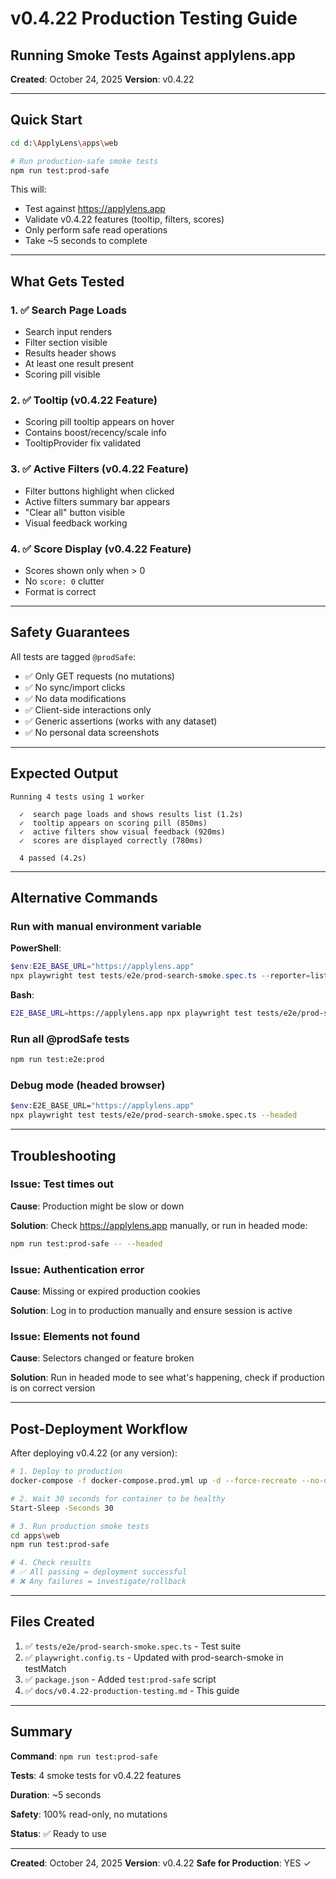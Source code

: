 # v0.4.22 Production Testing Guide
## Running Smoke Tests Against applylens.app

**Created**: October 24, 2025
**Version**: v0.4.22

---

## Quick Start

```bash
cd d:\ApplyLens\apps\web

# Run production-safe smoke tests
npm run test:prod-safe
```

This will:
- Test against https://applylens.app
- Validate v0.4.22 features (tooltip, filters, scores)
- Only perform safe read operations
- Take ~5 seconds to complete

---

## What Gets Tested

### 1. ✅ Search Page Loads
- Search input renders
- Filter section visible
- Results header shows
- At least one result present
- Scoring pill visible

### 2. ✅ Tooltip (v0.4.22 Feature)
- Scoring pill tooltip appears on hover
- Contains boost/recency/scale info
- TooltipProvider fix validated

### 3. ✅ Active Filters (v0.4.22 Feature)
- Filter buttons highlight when clicked
- Active filters summary bar appears
- "Clear all" button visible
- Visual feedback working

### 4. ✅ Score Display (v0.4.22 Feature)
- Scores shown only when > 0
- No `score: 0` clutter
- Format is correct

---

## Safety Guarantees

All tests are tagged `@prodSafe`:

- ✅ Only GET requests (no mutations)
- ✅ No sync/import clicks
- ✅ No data modifications
- ✅ Client-side interactions only
- ✅ Generic assertions (works with any dataset)
- ✅ No personal data screenshots

---

## Expected Output

```
Running 4 tests using 1 worker

  ✓  search page loads and shows results list (1.2s)
  ✓  tooltip appears on scoring pill (850ms)
  ✓  active filters show visual feedback (920ms)
  ✓  scores are displayed correctly (780ms)

  4 passed (4.2s)
```

---

## Alternative Commands

### Run with manual environment variable

**PowerShell**:
```powershell
$env:E2E_BASE_URL="https://applylens.app"
npx playwright test tests/e2e/prod-search-smoke.spec.ts --reporter=list
```

**Bash**:
```bash
E2E_BASE_URL=https://applylens.app npx playwright test tests/e2e/prod-search-smoke.spec.ts --reporter=list
```

### Run all @prodSafe tests

```bash
npm run test:e2e:prod
```

### Debug mode (headed browser)

```bash
$env:E2E_BASE_URL="https://applylens.app"
npx playwright test tests/e2e/prod-search-smoke.spec.ts --headed
```

---

## Troubleshooting

### Issue: Test times out

**Cause**: Production might be slow or down

**Solution**: Check https://applylens.app manually, or run in headed mode:
```bash
npm run test:prod-safe -- --headed
```

### Issue: Authentication error

**Cause**: Missing or expired production cookies

**Solution**: Log in to production manually and ensure session is active

### Issue: Elements not found

**Cause**: Selectors changed or feature broken

**Solution**: Run in headed mode to see what's happening, check if production is on correct version

---

## Post-Deployment Workflow

After deploying v0.4.22 (or any version):

```bash
# 1. Deploy to production
docker-compose -f docker-compose.prod.yml up -d --force-recreate --no-deps web

# 2. Wait 30 seconds for container to be healthy
Start-Sleep -Seconds 30

# 3. Run production smoke tests
cd apps\web
npm run test:prod-safe

# 4. Check results
# ✅ All passing = deployment successful
# ❌ Any failures = investigate/rollback
```

---

## Files Created

1. ✅ `tests/e2e/prod-search-smoke.spec.ts` - Test suite
2. ✅ `playwright.config.ts` - Updated with prod-search-smoke in testMatch
3. ✅ `package.json` - Added `test:prod-safe` script
4. ✅ `docs/v0.4.22-production-testing.md` - This guide

---

## Summary

**Command**: `npm run test:prod-safe`

**Tests**: 4 smoke tests for v0.4.22 features

**Duration**: ~5 seconds

**Safety**: 100% read-only, no mutations

**Status**: ✅ Ready to use

---

**Created**: October 24, 2025
**Version**: v0.4.22
**Safe for Production**: YES ✓
